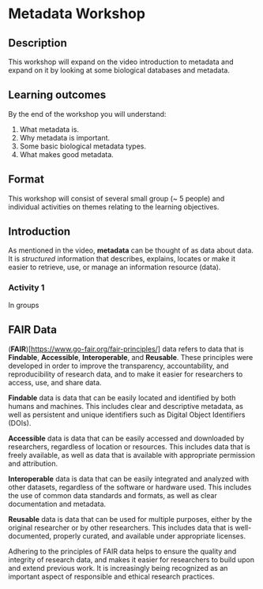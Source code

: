 # Metadata Workshop
## Description
This workshop will expand on the video introduction to metadata and expand on it by looking at some biological databases and metadata.

## Learning outcomes

By the end of the workshop you will understand:

1. What metadata is.
2. Why metadata is important.
3. Some basic biological metadata types.
4. What makes good metadata.

## Format

This workshop will consist of several small group (~ 5 people) and individual activities on themes relating to the learning objectives.

## Introduction

As mentioned in the video, **metadata** can be thought of as data about data.  It is *structured* information that describes, explains, locates or make it easier to retrieve, use, or manage an information resource (data).

### Activity 1 

In groups 


## FAIR Data

(**FAIR**)[https://www.go-fair.org/fair-principles/] data refers to data that is **Findable**, **Accessible**, **Interoperable**, and **Reusable**. These principles were developed in order to improve the transparency, accountability, and reproducibility of research data, and to make it easier for researchers to access, use, and share data.

**Findable** data is data that can be easily located and identified by both humans and machines. This includes clear and descriptive metadata, as well as persistent and unique identifiers such as Digital Object Identifiers (DOIs).

**Accessible** data is data that can be easily accessed and downloaded by researchers, regardless of location or resources. This includes data that is freely available, as well as data that is available with appropriate permission and attribution.

**Interoperable** data is data that can be easily integrated and analyzed with other datasets, regardless of the software or hardware used. This includes the use of common data standards and formats, as well as clear documentation and metadata.

**Reusable** data is data that can be used for multiple purposes, either by the original researcher or by other researchers. This includes data that is well-documented, properly curated, and available under appropriate licenses.

Adhering to the principles of FAIR data helps to ensure the quality and integrity of research data, and makes it easier for researchers to build upon and extend previous work. It is increasingly being recognized as an important aspect of responsible and ethical research practices.




